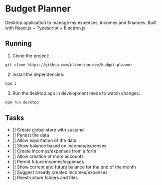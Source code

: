 # Budget Planner
Desktop application to manage my expenses, incomes and finances. Built with React.js + Typescript + Electron.js

## Running

1. Clone the project:
```bash
git clone https://github.com/cleberson-dev/budget-planner
```

2. Install the dependencies:
```bash
npm i
```

3. Run the desktop app in development mode to watch changes:
```bash
npm run desktop
```


## Tasks
- [] Create global store with zustand
- [] Persist the data
- [] Allow exportation of the data
- [] Show balance based on incomes/expenses
- [] Create incomes/expenses from a form
- [] Allow creation of more accounts
- [] Permit future incomes/expenses
- [] Show current and future balance for the end of the month
- [] Suggest already created incomes/expenses
- [] Reestructure folders and files